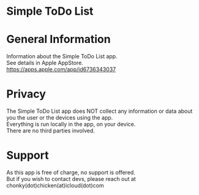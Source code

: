 # Simple ToDo List  

# General Information

Information about the Simple ToDo List app.  
See details in Apple AppStore.  
https://apps.apple.com/app/id6736343037  

# Privacy

The Simple ToDo List app does NOT collect any information or data about you the user or the devices using the app.  
Everything is run locally in the app, on your device.  
There are no third parties involved.  

# Support

As this app is free of charge, no support is offered.  
But if you wish to contact devs, please reach out at chonky(dot)chicken(at)icloud(dot)com

